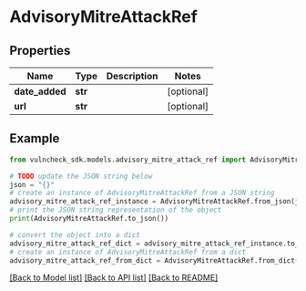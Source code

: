 # AdvisoryMitreAttackRef


## Properties

Name | Type | Description | Notes
------------ | ------------- | ------------- | -------------
**date_added** | **str** |  | [optional] 
**url** | **str** |  | [optional] 

## Example

```python
from vulncheck_sdk.models.advisory_mitre_attack_ref import AdvisoryMitreAttackRef

# TODO update the JSON string below
json = "{}"
# create an instance of AdvisoryMitreAttackRef from a JSON string
advisory_mitre_attack_ref_instance = AdvisoryMitreAttackRef.from_json(json)
# print the JSON string representation of the object
print(AdvisoryMitreAttackRef.to_json())

# convert the object into a dict
advisory_mitre_attack_ref_dict = advisory_mitre_attack_ref_instance.to_dict()
# create an instance of AdvisoryMitreAttackRef from a dict
advisory_mitre_attack_ref_from_dict = AdvisoryMitreAttackRef.from_dict(advisory_mitre_attack_ref_dict)
```
[[Back to Model list]](../README.md#documentation-for-models) [[Back to API list]](../README.md#documentation-for-api-endpoints) [[Back to README]](../README.md)


